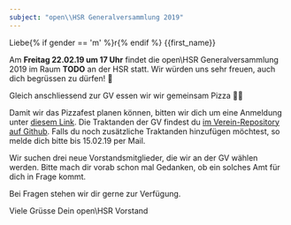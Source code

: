 ```yaml
---
subject: "open\\HSR Generalversammlung 2019"
---
```


Liebe{% if gender == 'm' %}r{% endif %} {{first_name}}

Am **Freitag 22.02.19 um 17 Uhr** findet die open\HSR Generalversammlung 2019 im Raum **TODO** an der HSR statt. Wir würden uns sehr freuen, auch dich begrüssen zu dürfen! 🎉

Gleich anschliessend zur GV essen wir wir gemeinsam Pizza 🍕😉

Damit wir das Pizzafest planen können, bitten wir dich um eine Anmeldung unter [diesem Link](TODO). Die Traktanden der GV findest du [im Verein-Repository auf Github](). Falls du noch zusätzliche Traktanden hinzufügen möchtest, so melde dich bitte bis 15.02.19 per Mail.

Wir suchen drei neue Vorstandsmitglieder, die wir an der GV wählen werden. Bitte mach dir vorab schon mal Gedanken, ob ein solches Amt für dich in Frage kommt.

Bei Fragen stehen wir dir gerne zur Verfügung.

Viele Grüsse
Dein open\HSR Vorstand

